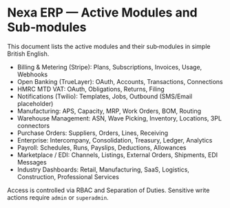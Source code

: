 # Nexa ERP — Active Modules and Sub‑modules

This document lists the active modules and their sub‑modules in simple British English.

- Billing & Metering (Stripe): Plans, Subscriptions, Invoices, Usage, Webhooks
- Open Banking (TrueLayer): OAuth, Accounts, Transactions, Connections
- HMRC MTD VAT: OAuth, Obligations, Returns, Filing
- Notifications (Twilio): Templates, Jobs, Outbound (SMS/Email placeholder)
- Manufacturing: APS, Capacity, MRP, Work Orders, BOM, Routing
- Warehouse Management: ASN, Wave Picking, Inventory, Locations, 3PL connectors
- Purchase Orders: Suppliers, Orders, Lines, Receiving
- Enterprise: Intercompany, Consolidation, Treasury, Ledger, Analytics
- Payroll: Schedules, Runs, Payslips, Deductions, Allowances
- Marketplace / EDI: Channels, Listings, External Orders, Shipments, EDI Messages
- Industry Dashboards: Retail, Manufacturing, SaaS, Logistics, Construction, Professional Services

Access is controlled via RBAC and Separation of Duties. Sensitive write actions require `admin` or `superadmin`.


